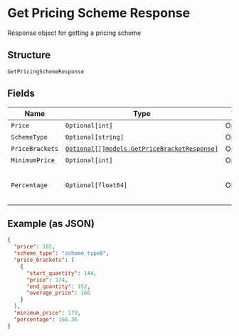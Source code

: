 
# Get Pricing Scheme Response

Response object for getting a pricing scheme

## Structure

`GetPricingSchemeResponse`

## Fields

| Name | Type | Tags | Description |
|  --- | --- | --- | --- |
| `Price` | `Optional[int]` | Optional | - |
| `SchemeType` | `Optional[string]` | Optional | - |
| `PriceBrackets` | [`Optional[[]models.GetPriceBracketResponse]`](../../doc/models/get-price-bracket-response.md) | Optional | - |
| `MinimumPrice` | `Optional[int]` | Optional | - |
| `Percentage` | `Optional[float64]` | Optional | percentual value used in pricing_scheme Percent |

## Example (as JSON)

```json
{
  "price": 182,
  "scheme_type": "scheme_type8",
  "price_brackets": [
    {
      "start_quantity": 144,
      "price": 174,
      "end_quantity": 152,
      "overage_price": 166
    }
  ],
  "minimum_price": 170,
  "percentage": 166.36
}
```

